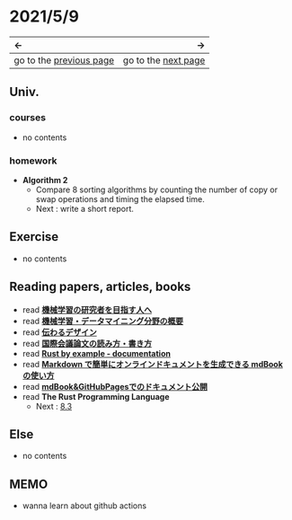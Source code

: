 # 2021/5/9
|←|→|
|:---|---:|
go to the [previous page](./8th.md) | go to the [next page](./10th.md)

## Univ.
### courses
- no contents

### homework
- **Algorithm 2**
    - Compare 8 sorting algorithms by counting the number of copy or swap operations and timing the elapsed time.
    - Next : write a short report.

## Exercise
- no contents

## Reading papers, articles, books
- read [**機械学習の研究者を目指す人へ**](https://takahashihiroshi.github.io/contents/for_ml_beginners.html)
- read [**機械学習・データマイニング分野の概要**](https://www.kamishima.net/archive/mldm-overview.pdf)
- read [**伝わるデザイン**](https://student.tsutawarudesign.com)
- read [**国際会議論文の読み方・書き方**](http://www.phontron.com/slides/neubig15nlptutorial.pdf)
- read [**Rust by example - documentation**](http://doc.rust-jp.rs/rust-by-example-ja/meta/doc.html)
- read [**Markdown で簡単にオンラインドキュメントを生成できる mdBook の使い方**](https://blog1.mammb.com/entry/2019/12/31/000000)
- read [**mdBook&GitHubPagesでのドキュメント公開**](https://zenn.dev/404_fof/articles/272f2a88d2d519b1edb3)
- read **The Rust Programming Language**
    - Next : [8.3](https://doc.rust-jp.rs/book-ja/ch08-03-hash-maps.html)

## Else
- no contents

## MEMO
- wanna learn about github actions
